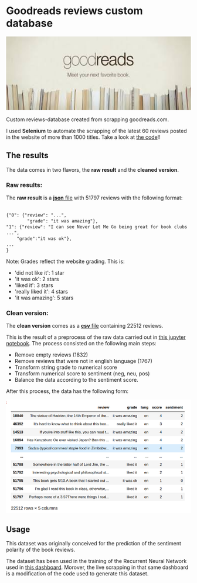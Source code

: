 # Goodreads reviews custom database

<img src='images/Goodreads.jpeg' width=600 height=200>

Custom reviews-database created from scrapping goodreads.com.


I used **Selenium** to automate the scrapping of the latest 60 reviews posted in the website of more than 1000 titles. Take a look at [the code](https://github.com/DavidCarricondo/Custom-database-goodreads-reviews/blob/master/src/scrap_dataset.py)!!

## **The results**
The data comes in two flavors, the **raw result** and the **cleaned version**. 

### Raw results:
The **raw result** is a [**json** file](https://github.com/DavidCarricondo/Custom-database-goodreads-reviews/blob/master/DATA/goodread_reviews_dataset.json) with 51797 reviews with the following format:

<pre><code>
{"0": {"review": "...", 
        "grade": "it was amazing"}, 
"1": {"review": "I can see Never Let Me Go being great for book clubs ...", 
    "grade":"it was ok"},
...
}
</code></pre>

Note: Grades reflect the website grading. This is:
+   'did not like it': 1 star
+   'it was ok': 2 stars
+   'liked it': 3 stars
+   'really liked it': 4 stars
+   'it was amazing': 5 stars

### Clean version:

The **clean version** comes as a [**csv** file](https://github.com/DavidCarricondo/Custom-database-goodreads-reviews/blob/master/DATA/goodreads_reviews_clean.csv) containing 22512 reviews.

This is the result of a preprocess of the raw data carried out in [this jupyter notebook]('Data_cleaning.ipynb'). The process consisted on the following main steps:
+   Remove empty reviews (1832)
+   Remove reviews that were not in english language (1767)
+   Transform string grade to numerical score
+   Transform numerical score to sentiment (neg, neu, pos)
+   Balance the data according to the sentiment score.

After this process, the data has the following form:

<img src='images/data_head.png'>

## Usage

This dataset was originally conceived for the prediction of the sentiment polarity of the book reviews.


The dataset has been used in the training of the Recurrent Neural Network used in [this dashboard](https://github.com/DavidCarricondo/selenium-NLP). Morover, the live scrapping in that same dashboard is a modification of the code used to generate this dataset.